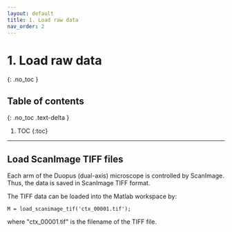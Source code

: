 ```yaml
---
layout: default
title: 1. Load raw data
nav_order: 2
---
```


# 1. Load raw data
{: .no_toc }

## Table of contents
{: .no_toc .text-delta }

1. TOC
{:toc}

---

## Load ScanImage TIFF files

Each arm of the Duopus (dual-axis) microscope is controlled by ScanImage. Thus, the data is saved in ScanImage TIFF format.

The TIFF data can be loaded into the Matlab workspace by:
```
M = load_scanimage_tif('ctx_00001.tif');
```
where "ctx_00001.tif" is the filename of the TIFF file.
